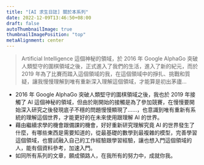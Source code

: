 ```yaml
---
title: "[AI 求生日誌] 關於本系列"
date: 2022-12-09T13:46:50+08:00
draft: false
autoThumbnailImage: true
thumbnailImagePosition: "top"
metaAlignment: center
---
```

> Artificial Intelligence 這個神秘的領域，於 2016 年 Google AlphaGo 突破人類堅守的圍棋領域之後，正式進入了我們的生活，進入了新的紀元，而於 2019 年為了比賽而踏入這個領域的我，在這個領域中的掙扎、挑戰和質疑，讓我慢慢理解到唯有重新深入理解這個領域，才能算是初出茅廬…

* 2016 年 Google AlphaGo 突破人類堅守的圍棋領域之後，我也於 2019 年接觸了 AI 這個神秘的領域，但由於剛開始的接觸是為了參加競賽，在慢慢要開始深入研究之後發現底子不穩的問題慢慢顯現了……，也意識到唯有重新有系統的理解這個世界，才能更好的在未來使用跟理解 AI 的世界。
* 藉由繼續求學的機會跟備課的機會，好好重新研究理解究竟 AI 的世界發生了什麼，有哪些東西是需要知道的，從最基礎的數學到最複雜的模型，完善學習這個領域，也嘗試融入自己的工作經驗跟學習經驗，讓也想入門這個領域的人，能有個資料參考，加速入門。
* 如同所有系列的文章，願成領路人，在我所有的努力中，成就你我。
